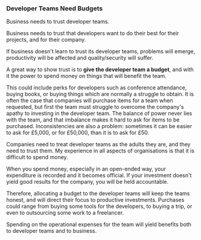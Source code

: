 ### Developer Teams Need Budgets

Business needs to trust developer teams.

Business needs to trust that developers want to do their best for their projects, and for their company.

If business doesn't learn to trust its developer teams, problems will emerge, productivity will be affected and quality/security will suffer.

A great way to show trust is to **give the developer team a budget**, and with it the power to spend money on things that will benefit the team.

This could include perks for developers such as conference attendance, buying books, or buying things which are normally a struggle to obtain. It is often the case that companies will purchase items for a team when requested, but first the team must struggle to overcome the company's apathy to investing in the developer team. The balance of power never lies with the team, and that imbalance makes it hard to ask for items to be purchased. Inconsistencies are also a problem: sometimes it can be easier to ask for £5,000, or for £50,000, than it is to ask for £50.

Companies need to treat developer teams as the adults they are, and they need to trust them.  My experience in all aspects of organisations is that it is difficult to spend money.

When you spend money, especially in an open-ended way, your expenditure is recorded and it becomes official.  If your investment doesn't yield good results for the company, you will be held accountable.

Therefore, allocating a budget to the developer teams will keep the teams honest, and will direct their focus to productive investments. Purchases could range from buying some tools for the developers, to buying a trip, or even to outsourcing some work to a freelancer.

Spending on the operational expenses for the team will yield benefits both to developer teams and to business.
